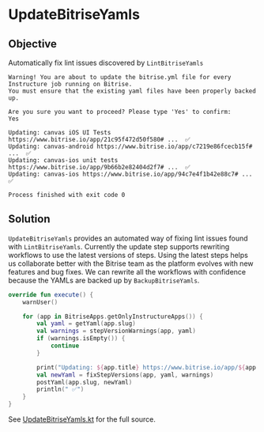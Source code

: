 # UpdateBitriseYamls

## Objective

Automatically fix lint issues discovered by `LintBitriseYamls`

```
Warning! You are about to update the bitrise.yml file for every Instructure job running on Bitrise.
You must ensure that the existing yaml files have been properly backed up.

Are you sure you want to proceed? Please type 'Yes' to confirm:
Yes

Updating: canvas iOS UI Tests https://www.bitrise.io/app/21c95f472d50f580# ...  ✅
Updating: canvas-android https://www.bitrise.io/app/c7219e86fcecb15f# ...  ✅
Updating: canvas-ios unit tests https://www.bitrise.io/app/9b66b2e82404d2f7# ...  ✅
Updating: canvas-ios https://www.bitrise.io/app/94c7e4f1b42e88c7# ...  ✅

Process finished with exit code 0

```

## Solution

`UpdateBitriseYamls` provides an automated way of fixing lint issues found with `LintBitriseYamls`.
Currently the update step supports rewriting workflows to use the latest versions of steps.
Using the latest steps helps us collaborate better with the Bitrise team as the platform evolves with new features and bug fixes.
We can rewrite all the workflows with confidence because the YAMLs are backed up by `BackupBitriseYamls`.

```kotlin
override fun execute() {
    warnUser()

    for (app in BitriseApps.getOnlyInstructureApps()) {
        val yaml = getYaml(app.slug)
        val warnings = stepVersionWarnings(app, yaml)
        if (warnings.isEmpty()) {
            continue
        }

        print("Updating: ${app.title} https://www.bitrise.io/app/${app.slug}# ... ")
        val newYaml = fixStepVersions(app, yaml, warnings)
        postYaml(app.slug, newYaml)
        println(" ✅")
    }
}
```

See [UpdateBitriseYamls.kt][1] for the full source.

[1]: https://github.com/instructure/canvas-android/blob/f455db88520d37be007af2f7b9e36d17e45182f5/automation/cloud_build_metrics/src/main/kotlin/tasks/UpdateBitriseYamls.kt
